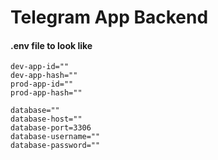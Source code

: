 # Telegram App Backend


#### .env file to look like
```.env
dev-app-id=""
dev-app-hash=""
prod-app-id=""
prod-app-hash=""

database=""
database-host=""
database-port=3306
database-username=""
database-password=""
```